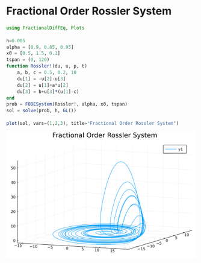 # Fractional Order Rossler System

```julia
using FractionalDiffEq, Plots

h=0.005
alpha = [0.9, 0.85, 0.95]
x0 = [0.5, 1.5, 0.1]
tspan = (0, 120)
function Rossler!(du, u, p, t)
    a, b, c = 0.5, 0.2, 10
    du[1] = -u[2]-u[3]
    du[2] = u[1]+a*u[2]
    du[3] = b+u[3]*(u[1]-c)
end
prob = FODESystem(Rossler!, alpha, x0, tspan)
sol = solve(prob, h, GL())

plot(sol, vars=(1,2,3), title="Fractional Order Rossler System")

```

![Rossler](./assets/Rossler.png)